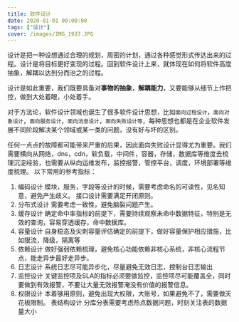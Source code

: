 ```yaml
---
title: 软件设计
date: 2020-01-01 00:00:00
tags: ["设计"]
cover: /images/IMG_1937.JPG
---
```


设计是把一种设想通过合理的规划，周密的计划，通过各种感觉形式传达出来的过程。设计是将目标更好变现的过程。回到软件设计上来，就体现在如何将软件高度抽象，解耦以达到分而治之的过程。

设计是如此重要，我们既要具备对**事物的抽象**，**解耦能力**，又要能够从细节上作把控，做到大处着眼，小处着手。

对于方法论，软件设计领域也诞生了很多软件设计思想，比如`面向过程设计`，`面向对象设计`，`面向服务设计`，`面向消息设计`，`面向失败设计等`，每种思想也都是在企业软件发展不同阶段解决某个领域或某一类的问题，没有好与坏的区别。

任何一点点的故障都可能带来严重的后果，因此面向失败设计显得尤为重要。我们需要横向从网络，dns，cdn，软负载，中间件，容器，存储，数据库等维度去梳理沉淀经验，也需要从纵向运维发布，监控报警，管控平台，调度，环境部署等维度梳理。 以下常用的参考指标：

1. 编码设计 模块，服务，字段等设计的时候，需要考虑命名的可读性，见名知意，避免产生歧义。 接口设计需要满足开闭原则。
2. 分布式设计 需要考虑一致性，避免脑裂问题产生。
3. 缓存设计 确定命中率指标的前提下，需要持续观察未命中数据特征，特别是无效的查询，容易穿透缓存，命中数据库。
4. 容量设计 自身稳态及尖刺容量评估确定的前提下，做好容量保护相应措施，比如限流，降级，隔离等
5. 依赖设计 做好强弱依赖梳理，避免核心功能依赖非核心系统，非核心流程节点，能走异步最好走异步。
6. 日志设计 系统日志尽可能异步化，尽量避免无效日志，控制台日志输出
7. 监控设计 关键监控项及SLA的指标必须要做监控，监控项尽可能覆盖全，同时要做到有效报警，不要让大量无效报警淹没有价值的报警信息。
8. 权限设计 本着够用原则，避免出现大权限，大账号，如果避免不了，需要做天花板限制。
表结构设计 分库分表需要考虑热点数据问题，时刻关注表的数据量大小